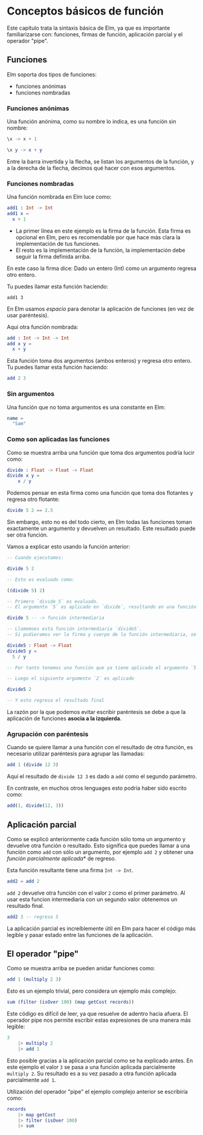 # Conceptos básicos de función

Este capítulo trata la sintaxis básica de Elm, ya que es importante familiarizarse con: funciones, firmas de función, aplicación parcial y el operador "pipe".

## Funciones

Elm soporta dos tipos de funciones:

- funciones anónimas
- funciones nombradas

### Funciones anónimas

Una función anónima, como su nombre lo indica, es una función sin nombre:

```elm
\x -> x + 1

\x y -> x + y
```

Entre la barra invertida y la flecha, se listan los argumentos de la función, y a la derecha de la flecha, decimos qué hacer con esos argumentos.

### Funciones nombradas

Una función nombrada en Elm luce como:

```elm
add1 : Int -> Int
add1 x =
  x + 1
```

- La primer línea en este ejemplo es la firma de la función. Esta firma es opcional en Elm, pero es recomendable por que hace más clara la implementación de tus funciones.
- El resto es la implementación de la función, la implementación debe seguir la firma definida arriba.

En este caso la firma dice: Dado un entero (Int) como un argumento regresa otro entero.

Tu puedes llamar esta función haciendo:

```
add1 3
```

En Elm usamos *espacio* para denotar la aplicación de funciones (en vez de usar paréntesis).

Aqui otra función nombrada:

```elm
add : Int -> Int -> Int
add x y =
  x + y
```

Esta función toma dos argumentos (ambos enteros) y regresa otro entero. Tu puedes llamar esta función haciendo:

```elm
add 2 3
```

### Sin argumentos

Una función que no toma argumentos es una constante en Elm:

```elm
name =
  "Sam"
```

### Como son aplicadas las funciones

Como se muestra arriba una función que toma dos argumentos podría lucir como:

```elm
divide : Float -> Float -> Float
divide x y =
    x / y
```

Podemos pensar en esta firma como una función que toma dos flotantes y regresa otro flotante:

```elm
divide 5 2 == 2.5
```

Sin embargo, esto no es del todo cierto, en Elm todas las funciones toman exactamente un argumento y devuelven un resultado. Este resultado puede ser otra función.

Vamos a explicar esto usando la función anterior:


```elm
-- Cuando ejecutamos:

divide 5 2

-- Esto es evaluado como:

((divide 5) 2)

-- Primero `divide 5` es evaluado.
-- El argumento `5` es aplicado en `divide`, resultando en una función intermediaria.

divide 5 -- -> función intermediaria

-- Llamemoes esta función intermediaria `divide5`.
-- Si pudieramos ver la firma y cuerpo de la función intermediaria, se vería como:

divide5 : Float -> Float
divide5 y =
  5 / y

-- Por tanto tenemos una función que ya tiene aplicado el argumento `5`.

-- Luego el siguiente argumento `2` es aplicado

divide5 2

-- Y esto regresa el resultado final
```

La razón por la que podemos evitar escribir paréntesis se debe a que la aplicación de funciones **asocia a la izquierda**.

### Agrupación con paréntesis

Cuando se quiere llamar a una función con el resultado de otra función, es necesario utilizar paréntesis para agrupar las llamadas:

```elm
add 1 (divide 12 3)
```

Aquí el resultado de `divide 12 3` es dado a `add` como el segundo parámetro.

En contraste, en muchos otros lenguages esto podría haber sido escrito como:

```js
add(1, divide(12, 3))
```

## Aplicación parcial

Como se explicó anteriormente cada función sólo toma un argumento y devuelve otra función o resultado.
Esto significa que puedes llamar a una función como `add` con sólo un argumento, por ejemplo `add 2` y obtener una *función parcialmente aplicada** de regreso.

Esta función resultante tiene una firma `Int -> Int`.

```elm
add2 = add 2
```

`add 2` devuelve otra función con el valor `2` como el primer parámetro. Al usar esta funcion intermediaria con un segundo valor obtenemos un resultado final.

```elm
add2 3 -- regresa 5
```

La aplicación parcial es increíblemente útil en Elm para hacer el código más legible y pasar estado entre las funciones de la aplicación.

## El operador "pipe"

Como se muestra arriba se pueden anidar funciones como:

```elm
add 1 (multiply 2 3)
```

Esto es un ejemplo trivial, pero considera un ejemplo más complejo:

```elm
sum (filter (isOver 100) (map getCost records))
```

Este código es difícil de leer, ya que resuelve de adentro hacia afuera. El operador pipe nos permite escribir estas expresiones de una manera más legible:

```elm
3
    |> multiply 2
    |> add 1
```

Esto posible gracias a la aplicación parcial como se ha explicado antes. En este ejemplo el valor `3` se pasa a una función aplicada parcialmente `multiply 2`. Su resultado es a su vez pasado a otra función aplicada parcialmente `add 1`.

Utilización del operador "pipe" el ejemplo complejo anterior se escribiría como:

```elm
records
    |> map getCost
    |> filter (isOver 100)
    |> sum
```
